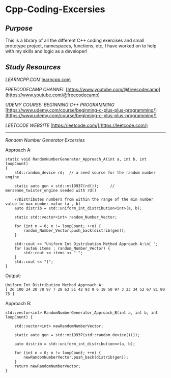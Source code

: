 # Cpp-Coding-Excersies


_Purpose_
-----------------------------------------------------------------------------------------------------------------
This is a library of all the different C++ coding exercises and small prototype project, namespaces, functions, etc, I have worked on to help with my skills and logic as a developer!

_Study Resources_ 
-----------------------------------------------------------------------------------------------------------------
_LEARNCPP.COM_
[learncpp.com](https://www.learncpp.com/)

_FREECODECAMP CHANNEL_
[https://www.youtube.com/@freecodecamp](https://www.youtube.com/@freecodecamp)

_UDEMY COURSE: BEGINNING C++ PROGRAMMING_
[https://www.udemy.com/course/beginning-c-plus-plus-programming/](https://www.udemy.com/course/beginning-c-plus-plus-programming/)

_LEETCODE WEBSITE_
[https://leetcode.com/](https://leetcode.com/)

-----------------------------------------------------------------------------------------------------------------

_Random Number Generator Excersies_

Approach A:
```
static void RandomNumberGenerator_Approach_A(int a, int b, int loopCount)
{
    std::random_device rd;  // a seed source for the random number engine
 
    static auto gen = std::mt19937(rd());     // mersenne_twister_engine seeded with rd()
    
    //Distributes numbers from within the range of the min number value to max number value (a , b)
    auto distrib = std::uniform_int_distribution<int>(a, b);

    static std::vector<int> random_Number_Vector;

    for (int n = 0; n != loopCount; ++n) {
        random_Number_Vector.push_back(distrib(gen));
    }

    std::cout << "Uniform Int Distribution Method Approach A:\n[ ";
    for (auto& items : random_Number_Vector) {
        std::cout << items << " ";
    }
    std::cout << "]";
}
```

Output:
```
Uniform Int Distribution Method Approach A:
[ 26 100 24 20 78 97 7 28 63 51 42 93 9 6 18 50 97 3 23 34 52 67 81 80 75 ]

```

Approach B:
```
std::vector<int> RandomNumberGenerator_Approach_B(int a, int b, int loopCount) {
    
    std::vector<int> newRandomNumberVector;

    static auto gen = std::mt19937(std::random_device()());

    auto distrib = std::uniform_int_distribution<>(a, b);

    for (int n = 0; n != loopCount; ++n) {
        newRandomNumberVector.push_back(distrib(gen));
    }
    return newRandomNumberVector;
}
```


